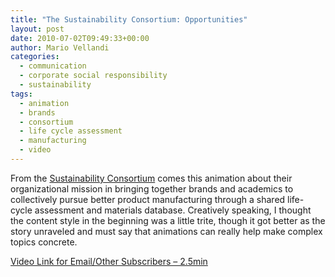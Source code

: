 ```yaml
---
title: "The Sustainability Consortium: Opportunities"
layout: post
date: 2010-07-02T09:49:33+00:00
author: Mario Vellandi
categories:
  - communication
  - corporate social responsibility
  - sustainability
tags:
  - animation
  - brands
  - consortium
  - life cycle assessment
  - manufacturing
  - video
---
```

From the [Sustainability Consortium](http://www.sustainabilityconsortium.org/) comes this animation about their organizational mission in bringing together brands and academics to collectively pursue better product manufacturing through a shared life-cycle assessment and materials database. Creatively speaking, I thought the content style in the beginning was a little trite, though it got better as the story unraveled and must say that animations can really help make complex topics concrete.

[Video Link for Email/Other Subscribers &#8211; 2.5min](http://vimeo.com/11051904)
